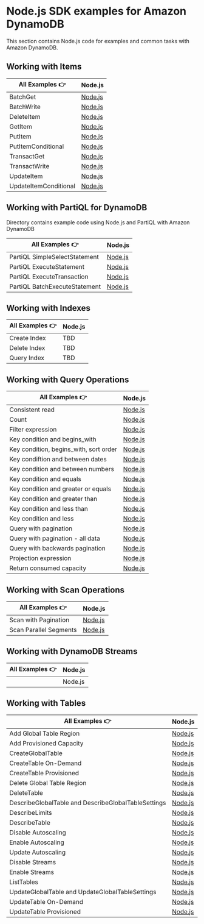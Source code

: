 # Node.js SDK examples for Amazon DynamoDB

This section contains Node.js code for examples and common tasks with Amazon DynamoDB.

## Working with Items

| All Examples 👉       | Node.js                                                  |
| --------------------- | -------------------------------------------------------- |
| BatchGet              | [Node.js](./WorkingWithItems/batch-get.js)               |
| BatchWrite            | [Node.js](./WorkingWithItems/batch-write.js)             |
| DeleteItem            | [Node.js](./WorkingWithItems/delete-item.js)             |
| GetItem               | [Node.js](./WorkingWithItems/get-item.js)                |
| PutItem               | [Node.js](./WorkingWithItems/put-item.js)                |
| PutItemConditional    | [Node.js](./WorkingWithItems/put-item-conditional.js)    |
| TransactGet           | [Node.js](./WorkingWithItems/transact-get.js)            |
| TransactWrite         | [Node.js](./WorkingWithItems/transact-write.js)          |
| UpdateItem            | [Node.js](./WorkingWithItems/update-item.js)             |
| UpdateItemConditional | [Node.js](./WorkingWithItems/update-item-conditional.js) |

## Working with PartiQL for DynamoDB
Directory contains example code using Node.js and PartiQL with Amazon DynamoDB

| All Examples 👉       | Node.js                                                   |
| --------------------- | --------------------------------------------------------- |
| PartiQL SimpleSelectStatement | [Node.js](./WorkingWithPartiQL/simple-select-statement.js) |
| PartiQL ExecuteStatement | [Node.js](./WorkingWithPartiQL/execute-statement.js) | 
| PartiQL ExecuteTransaction | [Node.js](./WorkingWithPartiQL/execute-transaction.js) |
| PartiQL BatchExecuteStatement | [Node.js](./WorkingWithPartiQL/batch-execute-statement.js) |

## Working with Indexes

| All Examples 👉 | Node.js |
| --------------- | ------- |
| Create Index    | TBD |
| Delete Index    | TBD |
| Query Index     | TBD |

## Working with Query Operations

| All Examples 👉        | Node.js                                                           |
| ---------------------- | ----------------------------------------------------------------- |
| Consistent read         | [Node.js](./WorkingWithQueries/query-consistent-read.js)          |
| Count                  | [Node.js](./WorkingWithQueries/query-scan-count.js)               |
| Filter expression       | [Node.js](./WorkingWithQueries/query-filter-expression.js)        |
| Key condition and begins_with | [Node.js](./WorkingWithQueries/query-key-condition-expression-begins-with.js) |
| Key condition, begins_with, sort order | [Node.js](./WorkingWithQueries/query-key-condition-expression-begins-with-sort-order.js) |
| Key condiftion and between dates | [Node.js](./WorkingWithQueries/query-key-condition-expression-between-dates.js) |
| Key condition and between numbers | [Node.js](./WorkingWithQueries/query-key-condition-expression-between-numbers.js) |
| Key condition and equals | [Node.js](./WorkingWithQueries/query-key-condition-expression-equals.js) |
| Key condition and greater or equals | [Node.js](./WorkingWithQueries/query-key-condition-expression-greater-equal.js) |
| Key condition and greater than | [Node.js](./WorkingWithQueries/query-key-condition-expression-greater.js) |
| Key condition and less than | [Node.js](./WorkingWithQueries/query-key-condition-expression-less-equal.js) |
| Key condition and less | [Node.js](./WorkingWithQueries/query-key-condition-expression-less.js) |
| Query with pagination | [Node.js](./WorkingWithQueries/query-with-pagination.js) |
| Query with pagination - all data | [Node.js](./WorkingWithQueries/query-with-pagination-all-data.js) |
| Query with backwards pagination | [Node.js](./WorkingWithQueries/query-with-pagination-backwards.js) |
| Projection expression   | [Node.js](./WorkingWithQueries/query-projection-expression.js)    |
| Return consumed capacity | [Node.js](./WorkingWithQueries/query-return-consumed-capacity.js) |

## Working with Scan Operations

| All Examples 👉 | Node.js |
| --------------- | ------- |
| Scan with Pagination | [Node.js](./WorkingWithScans/scan-fetch-all-pagination.js) |
| Scan Parallel Segments|[Node.js](./WorkingWithScans/scan-parallel-segments.js) |

## Working with DynamoDB Streams

| All Examples 👉 | Node.js |
| --------------- | ------- |
|                 | Node.js |

## Working with Tables

| All Examples 👉                                     | Node.js                                                                           |
| --------------------------------------------------- | --------------------------------------------------------------------------------- |
| Add Global Table Region                             | [Node.js](./WorkingWithTables/add-global-table-region.js)                         |
| Add Provisioned Capacity                            | [Node.js](./WorkingWithTables/add_provisioned_capacity.js)                        |
| CreateGlobalTable                                   | [Node.js](./WorkingWithTables/create-global-table.js)                             |
| CreateTable On-Demand                               | [Node.js](./WorkingWithTables/create_table_on_demand.js)                          |
| CreateTable Provisioned                             | [Node.js](./WorkingWithTables/create_table_provisioned.js)                        |
| Delete Global Table Region                          | [Node.js](./WorkingWithTables/delete-global-table-region.js)                      |
| DeleteTable                                         | [Node.js](./WorkingWithTables/delete_table.js)                                    |
| DescribeGlobalTable and DescribeGlobalTableSettings | [Node.js](./WorkingWithTables/describe-global-table-and-global-table-settings.js) |
| DescribeLimits                                      | [Node.js](./WorkingWithTables/describe_limits.js)                                 |
| DescribeTable                                       | [Node.js](./WorkingWithTables/describe_table.js)                                  |
| Disable Autoscaling                                 | [Node.js](./WorkingWithTables/disable_auto_scaling.js)                            |
| Enable Autoscaling                                  | [Node.js](./WorkingWithTables/enable_auto_scaling.js)                             |
| Update Autoscaling                                  | [Node.js](./WorkingWithTables/update_auto_scaling.js)                             |
| Disable Streams                                     | [Node.js](./WorkingWithTables/disable_streams.js)                                                                          |
| Enable Streams                                      | [Node.js](./WorkingWithTables/enable_streams.js)                                  |
| ListTables                                          | [Node.js](./WorkingWithTables/list_tables.js)                                     |
| UpdateGlobalTable and UpdateGlobalTableSettings     | [Node.js](./WorkingWithTables/update-global-table-and-global-table-settings.js)   |
| UpdateTable On-Demand                               | [Node.js](./WorkingWithTables/table_change_to_on_demand.js)                       |
| UpdateTable Provisioned                             | [Node.js](./WorkingWithTables/table_change_to_provisioned.js)                     |
